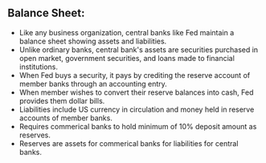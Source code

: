 ## Balance Sheet:
- Like any business organization, central banks like Fed maintain a balance sheet showing assets and liabilities.
- Unlike ordinary banks, central bank's assets are securities purchased in open market, government securities, and loans made to financial institutions.
- When Fed buys a security, it pays by crediting the reserve account of member banks through an accounting entry.
- When member wishes to convert their reserve balances into cash, Fed provides them dollar bills.
- Liabilities include US currency in circulation and money held in reserve accounts of member banks.
- Requires commerical banks to hold minimum of 10% deposit amount as reserves.
- Reserves are assets for commerical banks for liabilities for central banks.
